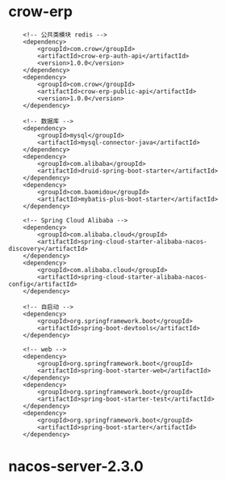 # crow-erp


        <!-- 公共类模块 redis -->
        <dependency>
            <groupId>com.crow</groupId>
            <artifactId>crow-erp-auth-api</artifactId>
            <version>1.0.0</version>
        </dependency>
        <dependency>
            <groupId>com.crow</groupId>
            <artifactId>crow-erp-public-api</artifactId>
            <version>1.0.0</version>
        </dependency>

        <!-- 数据库 -->
        <dependency>
            <groupId>mysql</groupId>
            <artifactId>mysql-connector-java</artifactId>
        </dependency>
        <dependency>
            <groupId>com.alibaba</groupId>
            <artifactId>druid-spring-boot-starter</artifactId>
        </dependency>
        <dependency>
            <groupId>com.baomidou</groupId>
            <artifactId>mybatis-plus-boot-starter</artifactId>
        </dependency>

        <!-- Spring Cloud Alibaba -->
        <dependency>
            <groupId>com.alibaba.cloud</groupId>
            <artifactId>spring-cloud-starter-alibaba-nacos-discovery</artifactId>
        </dependency>
        <dependency>
            <groupId>com.alibaba.cloud</groupId>
            <artifactId>spring-cloud-starter-alibaba-nacos-config</artifactId>
        </dependency>

        <!-- 自启动 -->
        <dependency>
            <groupId>org.springframework.boot</groupId>
            <artifactId>spring-boot-devtools</artifactId>
        </dependency>

        <!-- web -->
        <dependency>
            <groupId>org.springframework.boot</groupId>
            <artifactId>spring-boot-starter-web</artifactId>
        </dependency>
        <dependency>
            <groupId>org.springframework.boot</groupId>
            <artifactId>spring-boot-starter-test</artifactId>
        </dependency>
        <dependency>
            <groupId>org.springframework.boot</groupId>
            <artifactId>spring-boot-starter</artifactId>
        </dependency>

#  nacos-server-2.3.0